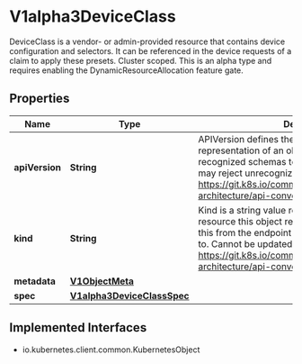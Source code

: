 

# V1alpha3DeviceClass

DeviceClass is a vendor- or admin-provided resource that contains device configuration and selectors. It can be referenced in the device requests of a claim to apply these presets. Cluster scoped.  This is an alpha type and requires enabling the DynamicResourceAllocation feature gate.

## Properties

| Name | Type | Description | Notes |
|------------ | ------------- | ------------- | -------------|
|**apiVersion** | **String** | APIVersion defines the versioned schema of this representation of an object. Servers should convert recognized schemas to the latest internal value, and may reject unrecognized values. More info: https://git.k8s.io/community/contributors/devel/sig-architecture/api-conventions.md#resources |  [optional] |
|**kind** | **String** | Kind is a string value representing the REST resource this object represents. Servers may infer this from the endpoint the client submits requests to. Cannot be updated. In CamelCase. More info: https://git.k8s.io/community/contributors/devel/sig-architecture/api-conventions.md#types-kinds |  [optional] |
|**metadata** | [**V1ObjectMeta**](V1ObjectMeta.md) |  |  [optional] |
|**spec** | [**V1alpha3DeviceClassSpec**](V1alpha3DeviceClassSpec.md) |  |  |


## Implemented Interfaces

* io.kubernetes.client.common.KubernetesObject



